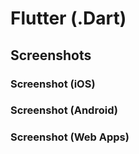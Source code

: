 # Flutter (.Dart)

## Screenshots

### Screenshot (iOS)

### Screenshot (Android)

### Screenshot (Web Apps)
